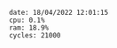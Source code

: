 

                date: 18/04/2022 12:01:15
                cpu: 0.1%
                ram: 18.9%
                cycles: 21000

                         